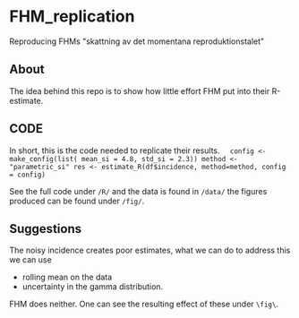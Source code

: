 # FHM_replication
 Reproducing FHMs "skattning av det momentana reproduktionstalet"

##  About
The idea behind this repo is to show how little effort FHM put into their R-estimate.

## CODE
In short, this is the code needed to replicate their results.
`  config <- make_config(list(
            mean_si = 4.8,
            std_si = 2.3))
   method <- "parametric_si"
   res <- estimate_R(df$incidence,
                     method=method,
                     config = config)`

See the full code under `/R/` and the data is found in `/data/` the
figures produced can be found under `/fig/`.

## Suggestions
The noisy incidence creates poor estimates, what we can do to address
this we can use
* rolling mean on the data
* uncertainty in the gamma distribution.

FHM does neither. One can see
the resulting effect of these under `\fig\`.
